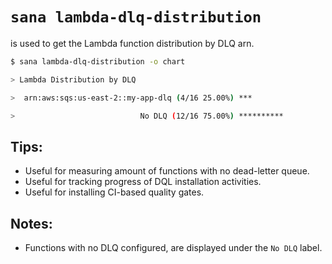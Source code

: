 # `sana lambda-dlq-distribution`

is used to get the Lambda function distribution by DLQ arn.

```sh
$ sana lambda-dlq-distribution -o chart

> Lambda Distribution by DLQ

>  arn:aws:sqs:us-east-2::my-app-dlq (4/16 25.00%) ***

>                            No DLQ (12/16 75.00%) **********
```

## Tips:

- Useful for measuring amount of functions with no dead-letter queue.
- Useful for tracking progress of DQL installation activities.
- Useful for installing CI-based quality gates.

## Notes:

- Functions with no DLQ configured, are displayed under the `No DLQ` label.
